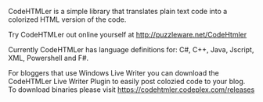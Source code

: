 CodeHTMLer is a simple library that translates plain text code into a colorized HTML version of the code. 

Try CodeHTMLer out online yourself at http://puzzleware.net/CodeHtmler

Currently CodeHTMLer has language definitions for: C#, C++, Java, Jscript, XML, Powershell and F#. 

For bloggers that use Windows Live Writer you can download the CodeHTMLer Live Writer Plugin to easily post colozied code to your blog.
To download binaries please visit https://codehtmler.codeplex.com/releases
